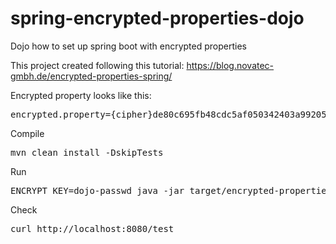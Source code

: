 # spring-encrypted-properties-dojo
Dojo how to set up spring boot with encrypted properties

This project created following this tutorial:
https://blog.novatec-gmbh.de/encrypted-properties-spring/

Encrypted property looks like this:
<pre>
encrypted.property={cipher}de80c695fb48cdc5af050342403a9920544dc5a10fb647e8f3c177260551e591
</pre>


Compile
<pre>
mvn clean install -DskipTests
</pre>

Run

<pre>
ENCRYPT_KEY=dojo-passwd java -jar target/encrypted-properties-0.0.1-SNAPSHOT.jar
</pre>

Check

<pre>
curl http://localhost:8080/test
</pre>
